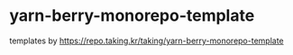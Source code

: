 # yarn-berry-monorepo-template

templates by https://repo.taking.kr/taking/yarn-berry-monorepo-template
